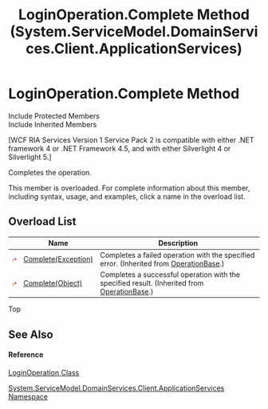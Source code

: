 ﻿---
title: LoginOperation.Complete Method  (System.ServiceModel.DomainServices.Client.ApplicationServices)
TOCTitle: Complete Method
ms:assetid: Overload:System.ServiceModel.DomainServices.Client.ApplicationServices.LoginOperation.Complete
ms:mtpsurl: https://msdn.microsoft.com/en-us/library/system.servicemodel.domainservices.client.applicationservices.loginoperation.complete(v=VS.91)
ms:contentKeyID: 28899091
ms.date: 01/27/2012
mtps_version: v=VS.91
f1_keywords:
- System.ServiceModel.DomainServices.Client.ApplicationServices.LoginOperation.Complete
dev_langs:
- CSharp
- JScript
- VB
- FSharp
---

# LoginOperation.Complete Method

Include Protected Members  
Include Inherited Members  

\[WCF RIA Services Version 1 Service Pack 2 is compatible with either .NET framework 4 or .NET Framework 4.5, and with either Silverlight 4 or Silverlight 5.\]

Completes the operation.

This member is overloaded. For complete information about this member, including syntax, usage, and examples, click a name in the overload list.

## Overload List

<table>
<thead>
<tr class="header">
<th> </th>
<th>Name</th>
<th>Description</th>
</tr>
</thead>
<tbody>
<tr class="odd">
<td><img src="images\Ff422600.protmethod(en-us,VS.91).gif" title="Protected method" alt="Protected method" /></td>
<td><a href="ff422925(v=vs.91).md">Complete(Exception)</a></td>
<td>Completes a failed operation with the specified error. (Inherited from <a href="ff422405(v=vs.91).md">OperationBase</a>.)</td>
</tr>
<tr class="even">
<td><img src="images\Ff422600.protmethod(en-us,VS.91).gif" title="Protected method" alt="Protected method" /></td>
<td><a href="ff422063(v=vs.91).md">Complete(Object)</a></td>
<td>Completes a successful operation with the specified result. (Inherited from <a href="ff422405(v=vs.91).md">OperationBase</a>.)</td>
</tr>
</tbody>
</table>

Top

## See Also

#### Reference

[LoginOperation Class](ff457854\(v=vs.91\).md)

[System.ServiceModel.DomainServices.Client.ApplicationServices Namespace](ff457765\(v=vs.91\).md)

